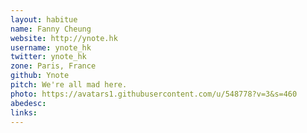 ```yaml
---
layout: habitue
name: Fanny Cheung
website: http://ynote.hk
username: ynote_hk
twitter: ynote_hk
zone: Paris, France
github: Ynote
pitch: We're all mad here.
photo: https://avatars1.githubusercontent.com/u/548778?v=3&s=460
abedesc:
links:
---
```

